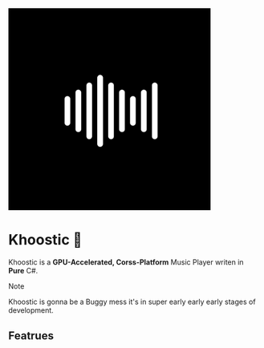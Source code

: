 <img src="Assets/Logo.png" alt="Logo" width="80%">

# Khoostic :musical_note: 

Khoostic is a **GPU-Accelerated, Corss-Platform** Music Player writen in **Pure** C#.

> [!NOTE]
> Khoostic is gonna be a Buggy mess it's in super early early early stages of development.

## Featrues